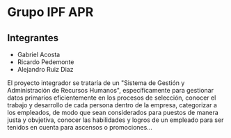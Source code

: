 # Grupo IPF APR

## Integrantes

- Gabriel Acosta
- Ricardo Pedemonte
- Alejandro Ruiz Diaz

El proyecto integrador se trataría de un "Sistema de Gestión y Administración de Recursos Humanos", específicamente para gestionar datos primarios eficientemente en los procesos de selección, conocer el trabajo y desarrollo de cada persona dentro de la empresa, categorizar a los empleados, de modo que sean considerados para puestos de manera justa y obvjetiva, conocer las habilidades y logros de un empleado para ser tenidos en cuenta para ascensos o promociones...